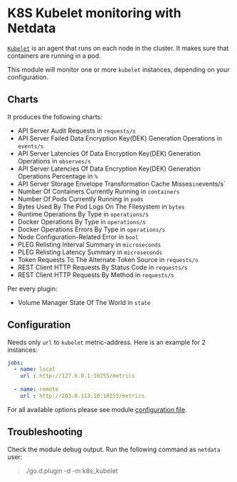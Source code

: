 # K8S Kubelet monitoring with Netdata

[`Kubelet`](https://kubernetes.io/docs/concepts/overview/components/#kubelet) is an agent that runs on each node in the cluster. It makes sure that containers are running in a pod.

This module will monitor one or more `kubelet` instances, depending on your configuration.

## Charts

It produces the following charts:

-   API Server Audit Requests in `requests/s`
-   API Server Failed Data Encryption Key(DEK) Generation Operations in `events/s`
-   API Server Latencies Of Data Encryption Key(DEK) Generation Operations in `observes/s`
-   API Server Latencies Of Data Encryption Key(DEK) Generation Operations Percentage in `%`
-   API Server Storage Envelope Transformation Cache Misses` in `events/s`
-   Number Of Containers Currently Running in `containers`
-   Number Of Pods Currently Running in `pods`
-   Bytes Used By The Pod Logs On The Filesystem in `bytes`
-   Runtime Operations By Type in `operations/s`
-   Docker Operations By Type in `operations/s`
-   Docker Operations Errors By Type in `operations/s`
-   Node Configuration-Related Error in `bool`
-   PLEG Relisting Interval Summary in `microseconds`
-   PLEG Relisting Latency Summary in `microseconds`
-   Token Requests To The Alternate Token Source in `requests/s`
-   REST Client HTTP Requests By Status Code in `requests/s`
-   REST Client HTTP Requests By Method in `requests/s`

Per every plugin:

-   Volume Manager State Of The World in `state`
 
## Configuration

Needs only `url` to `kubelet` metric-address. Here is an example for 2 instances:

```yaml
jobs:
  - name: local
    url : http://127.0.0.1:10255/metrics
      
  - name: remote
    url : http://203.0.113.10:10255/metrics
```

For all available options please see module [configuration file](https://github.com/netdata/go.d.plugin/blob/master/config/go.d/k8s_kubelet.conf).

## Troubleshooting

Check the module debug output. Run the following command as `netdata` user:

> ./go.d.plugin -d -m k8s_kubelet
